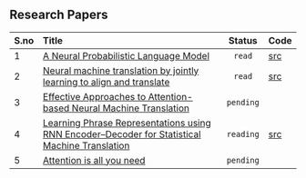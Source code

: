 ## Research Papers


S.no| Title | Status | Code |
| :-------- | :------- | :--------------------------------: | ----         
|1 | [A Neural Probabilistic Language Model](https://www.jmlr.org/papers/volume3/bengio03a/bengio03a.pdf)|`read`| [src](https://github.com/sindhu213/Research-Papers/blob/master/src/neural_probabilistic_language_model.ipynb)
|2 | [Neural machine translation by jointly learning to align and translate](https://arxiv.org/pdf/1409.0473.pdf) |`read` | [src](https://github.com/sindhu213/Research-Papers/blob/master/src/NMT_with_attention.ipynb)
|3 | [Effective Approaches to Attention-based Neural Machine Translation](https://arxiv.org/pdf/1508.04025.pdf)|`pending`|
|4 | [Learning Phrase Representations using RNN Encoder–Decoder for Statistical Machine Translation](https://arxiv.org/pdf/1406.1078.pdf?source=post_page---------------------------)|`reading`|[src](https://github.com/sindhu213/Research-Papers/blob/master/src/RNN_Encoder_Decoder.ipynb)
|5 | [Attention is all you need](https://arxiv.org/pdf/1706.03762.pdf)|`pending`|

 
